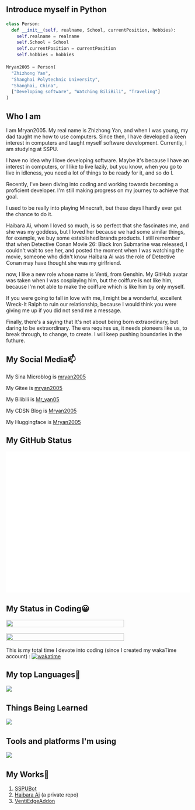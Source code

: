 ## Introduce myself in Python

```python
class Person:
  def __init__(self, realname, School, currentPosition, hobbies):
    self.realname = realname
    self.School = School
    self.currentPosition = currentPosition
    self.hobbies = hobbies

Mryan2005 = Person(
  "Zhizhong Yan",
  "Shanghai Polytechnic University",
  "Shanghai, China",
  ["Developing software", "Watching BiliBili", "Traveling"]
)
```

## Who I am

I am Mryan2005. My real name is Zhizhong Yan, and when I was young, my dad taught me how to use computers. Since then, I have developed a keen interest in computers and taught myself software development. Currently, I am studying at SSPU.

I have no idea why I love developing software. Maybe it's because I have an interest in computers, or I like to live lazily, but you know, when you go to live in idleness, you need a lot of things to be ready for it, and so do I.

Recently, I've been diving into coding and working towards becoming a proficient developer. I'm still making progress on my journey to achieve that goal.

I used to be really into playing Minecraft, but these days I hardly ever get the chance to do it.

Haibara Ai, whom I loved so much, is so perfect that she fascinates me, and she was my goddess, but I loved her because we had some similar things, for example, we buy some established brands products. I still remember that when Detective Conan Movie 26: Black Iron Submarine was released, I couldn't wait to see her, and posted the moment when I was watching the movie, someone who didn't know Haibara Ai was the role of Detective Conan may have thought she was my girlfriend.

now, I like a new role whose name is Venti, from Genshin. My GitHub avatar was taken when I was cosplaying him, but the coiffure is not like him, because I'm not able to make the coiffure which is like him by only myself.

If you were going to fall in love with me, I might be a wonderful, excellent Wreck-It Ralph to ruin our relationship, because I would think you were giving me up if you did not send me a message.

Finally, there's a saying that It's not about being born extraordinary, but daring to be extraordinary. The era requires us, it needs pioneers like us, to break through, to change, to create. I will keep pushing boundaries in the futhure.

## My Social Media📫
My Sina Microblog is [mryan2005](https://weibo.com/mryan2005)

My Gitee is [mryan2005](https://gitee.com/Mryan2005)

My Bilibili is [Mr_yan05](https://space.bilibili.com/372328307)

My CDSN Blog is [Mryan2005](https://blog.csdn.net/qq_21739599?spm=1000.2115.3001.5343)

My Huggingface is [Mryan2005](https://huggingface.co/Mryan2005)


## My GitHub Status

<img src="/github-metrics.svg"></img>

## My Status in Coding😀

<img height=80% width=80% src="https://github-readme-activity-graph.vercel.app/graph?username=Mryan2005&theme=github-compact&hide_border=true&area=true" />

<!--<img src="https://github-readme-stats.vercel.app/api/wakatime?username=Mryan2005"></img>-->

<img height=80% width=80% src="https://wakatime.com/share/@Mryan2005/86354979-2142-466b-b10d-e4927dedf688.svg"></img>

This is my total time I devote into coding (since I created my wakaTime account) : [![wakatime](https://wakatime.com/badge/user/aa8df3f1-fb84-4e5f-972c-a799978f737d.svg)](https://wakatime.com/@aa8df3f1-fb84-4e5f-972c-a799978f737d)

## My top Languages📄

<img src="https://skillicons.dev/icons?i=c,cpp,python,bash,md" />

## Things Being Learned

<img src="https://skillicons.dev/icons?i=c,cpp,python,bash,cmake,githubactions,java,matlab,mysql,opencv,py,pytorch,mysql,unreal,md,html,vim,ubuntu" />

## Tools and platforms I'm using

<img src="https://skillicons.dev/icons?i=docker,git,windows,ubuntu,apple,clion,cloudflare,github,gitlab,githubactions,opencv,phpstorm,pycharm,py,pytorch,vercel,vscode,unreal,tensorflow,mysql,md,anaconda,vim" />

## My Works💾
1. [SSPUBot](https://github.com/Mryan2005/SSPU-Bot)
2. [Haibara Ai](https://github.com/Mryan2005/Haibara-Ai) (a private repo)
3. [VentiEdgeAddon](https://github.com/Mryan2005/VentiEdgeAddon)
<!--
**Mryan2005/Mryan2005** is a ✨ _special_ ✨ repository because its `README.md` (this file) appears on your GitHub profile.

Here are some ideas to get started:

- 🔭 I’m currently working on ...
- 🌱 I’m currently learning ...
- 👯 I’m looking to collaborate on ...
- 🤔 I’m looking for help with ...
- 💬 Ask me about ...
- 📫 How to reach me: ...
- 😄 Pronouns: ...
- ⚡ Fun fact: ...
-->

